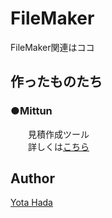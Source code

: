 # FileMaker  
FileMaker関連はココ  
## 作ったものたち
### ●Mittun
　　見積作成ツール  
　　詳しくは[こちら](http://nus3.moo.jp/2017/06/11/%E3%80%90filemaker%E3%80%910%E3%81%8B%E3%82%89%E3%82%BD%E3%83%AA%E3%83%A5%E3%83%BC%E3%82%B7%E3%83%A7%E3%83%B3%E3%82%92%E4%BD%9C%E3%81%A3%E3%81%A6%E3%81%BF%E3%81%9F%E3%80%80%EF%BD%9E%E4%BB%95%E6%A7%98/#more-395)  
  
## Author
[Yota Hada](https://github.com/yota-hada)
